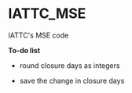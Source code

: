# IATTC_MSE

IATTC's MSE code

**To-do list**

-   round closure days as integers

-   save the change in closure days
